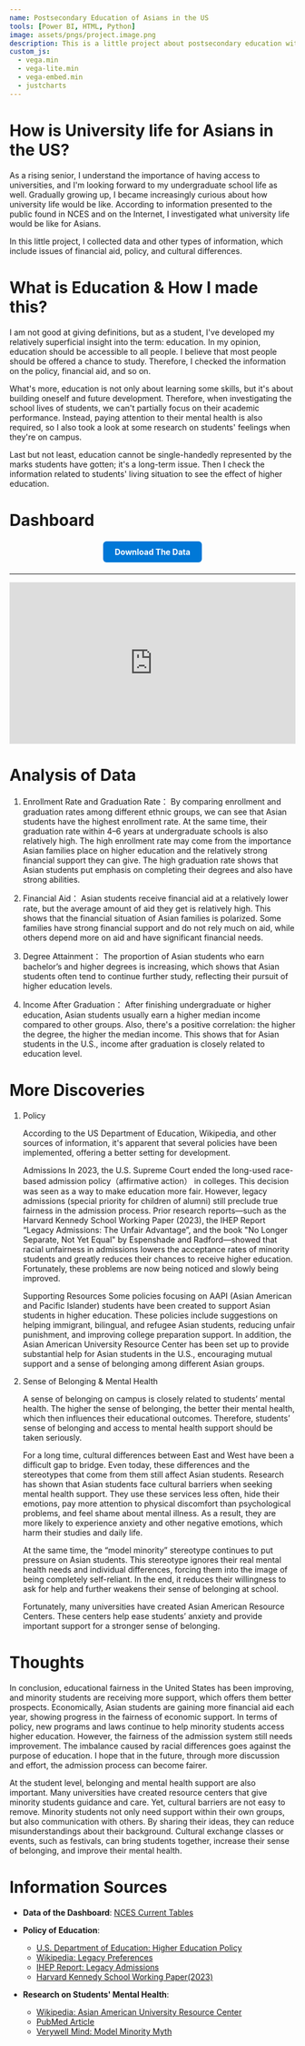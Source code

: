 ```yaml
---
name: Postsecondary Education of Asians in the US
tools: [Power BI, HTML, Python]
image: assets/pngs/project.image.png
description: This is a little project about postsecondary education with viz!
custom_js:
  - vega.min
  - vega-lite.min
  - vega-embed.min
  - justcharts
---
```


# How is University life for Asians in the US?

As a rising senior, I understand the importance of having access to universities, and I'm looking forward to my undergraduate school life as well. Gradually growing up, I became increasingly curious about how university life would be like.
According to information presented to the public found in NCES and on the Internet, I investigated what university life would be like for Asians. 

In this little project, I collected data and other types of information, which include issues of financial aid, policy, and cultural differences.

# What is Education & How I made this?

I am not good at giving definitions, but as a student, I've developed my relatively superficial insight into the term: education. In my opinion, education should be accessible to all people. I believe that most people should be offered a chance to study.
Therefore, I checked the information on the policy, financial aid, and so on.

What's more, education is not only about learning some skills, but it's about building oneself and future development. Therefore, when investigating the school lives of students, we can't partially focus on their academic performance. 
Instead, paying attention to their mental health is also required, so I also took a look at some research on students' feelings when they're on campus.

Last but not least, education cannot be single-handedly represented by the marks students have gotten; it's a long-term issue. Then I check the information related to students' living situation to see the effect of higher education. 

# Dashboard

<!-- 按钮部分 -->
<!-- 下载按钮部分 -->
<div style="text-align:center; margin:20px 0;">
  <a href="{{ site.baseurl }}/assets/phd_clean.xlsx" download
     style="display:inline-block; padding:10px 20px; background:#0078D7; color:#fff;
            text-decoration:none; border-radius:6px; font-weight:bold;">
     Download The Data
  </a>
</div>




---


<!-- Power BI 报表嵌入 -->
<div style="position:relative; margin:0 auto; max-width:1200px; padding-top:56.25%;">
  <iframe 
    title="phd form"
    src="https://app.powerbigov.us/view?r=eyJrIjoiZGRkZTc2YzAtZTE2ZS00MWIyLTk5YTctNzFiODc5Y2U0ZmU3IiwidCI6Ijg1NTI4ODdjLWNiYzMtNGVlNS05ZmQzLWVhMjE3ZTMwMjZmYyJ9"
    style="position:absolute; top:0; left:0; width:100%; height:100%; border:0;"
    allowfullscreen="true">
  </iframe>
</div>

# Analysis of Data
1. Enrollment Rate and Graduation Rate：
By comparing enrollment and graduation rates among different ethnic groups, we can see that Asian students have the highest enrollment rate. At the same time, their graduation rate within 4–6 years at undergraduate schools is also relatively high.
The high enrollment rate may come from the importance Asian families place on higher education and the relatively strong financial support they can give. The high graduation rate shows that Asian students put emphasis on completing their degrees and also have strong abilities.

2. Financial Aid：
Asian students receive financial aid at a relatively lower rate, but the average amount of aid they get is relatively high.
This shows that the financial situation of Asian families is polarized. Some families have strong financial support and do not rely much on aid, while others depend more on aid and have significant financial needs.

3. Degree Attainment：
The proportion of Asian students who earn bachelor’s and higher degrees is increasing, which shows that Asian students often tend to continue further study, reflecting their pursuit of higher education levels.

4. Income After Graduation：
After finishing undergraduate or higher education, Asian students usually earn a higher median income compared to other groups. Also, there's a positive correlation: the higher the degree, the higher the median income. This shows that for Asian students in the U.S., income after graduation is closely related to education level.

# More Discoveries
1. Policy
   
   According to the US Department of Education, Wikipedia, and other sources of information, it's apparent that several policies have been implemented, offering a better setting for development.
   
   Admissions
   In 2023, the U.S. Supreme Court ended the long-used race-based admission policy（affirmative action） in colleges. This decision was seen as a way to make education more fair. However, legacy admissions (special priority for children of alumni) still preclude true fairness in the admission process.
   Prior research reports—such as the Harvard Kennedy School Working Paper (2023), the IHEP Report “Legacy Admissions: The Unfair Advantage”, and the book "No Longer Separate, Not Yet Equal" by Espenshade and Radford—showed that racial unfairness in admissions lowers the acceptance rates of minority students and greatly reduces their chances to receive higher education. Fortunately, these problems are now being noticed and slowly being improved.

   Supporting Resources
   Some policies focusing on AAPI (Asian American and Pacific Islander) students have been created to support Asian students in higher education. These policies include suggestions on helping immigrant, bilingual, and refugee Asian students, reducing unfair punishment, and improving college preparation support. In addition, the Asian American University Resource Center has been set up to provide substantial help for Asian students in the U.S., encouraging mutual support and a sense of belonging among different Asian groups.

2. Sense of Belonging & Mental Health

   A sense of belonging on campus is closely related to students’ mental health. The higher the sense of belonging, the better their mental health, which then influences their educational outcomes. Therefore, students’ sense of belonging and access to mental health support should be taken seriously.

   For a long time, cultural differences between East and West have been a difficult gap to bridge. Even today, these differences and the stereotypes that come from them still affect Asian students.
   Research has shown that Asian students face cultural barriers when seeking mental health support. They use these services less often, hide their emotions, pay more attention to physical discomfort than psychological problems, and feel shame about mental illness. As a result, they are more likely to experience anxiety and other negative emotions, which harm their studies and daily life.

   At the same time, the “model minority” stereotype continues to put pressure on Asian students. This stereotype ignores their real mental health needs and individual differences, forcing them into the image of being completely self-reliant. In the end, it reduces their willingness to ask for help and further weakens their sense of belonging at school.

   Fortunately, many universities have created Asian American Resource Centers. These centers help ease students’ anxiety and provide important support for a stronger sense of belonging.

# Thoughts

In conclusion, educational fairness in the United States has been improving, and minority students are receiving more support, which offers them better prospects.
Economically, Asian students are gaining more financial aid each year, showing progress in the fairness of economic support.
In terms of policy, new programs and laws continue to help minority students access higher education. However, the fairness of the admission system still needs improvement. The imbalance caused by racial differences goes against the purpose of education. I hope that in the future, through more discussion and effort, the admission process can become fairer.

At the student level, belonging and mental health support are also important. Many universities have created resource centers that give minority students guidance and care. Yet, cultural barriers are not easy to remove. Minority students not only need support within their own groups, but also communication with others. By sharing their ideas, they can reduce misunderstandings about their background. Cultural exchange classes or events, such as festivals, can bring students together, increase their sense of belonging, and improve their mental health.




# Information Sources

- **Data of the Dashboard**: [NCES Current Tables](https://nces.ed.gov/programs/digest/current_tables.asp)

- **Policy of Education**:  
  - [U.S. Department of Education: Higher Education Policy](https://www.ed.gov/laws-and-policy/higher-education-laws-and-policy/higher-education-policy)  
  - [Wikipedia: Legacy Preferences](https://en.wikipedia.org/wiki/Legacy_preferences)  
  - [IHEP Report: Legacy Admissions](https://www.ihep.org/legacy-admissions-report)  
  - [Harvard Kennedy School Working Paper(2023)](https://dash.harvard.edu/handle/1/37371446)

- **Research on Students' Mental Health**:  
  - [Wikipedia: Asian American University Resource Center](https://en.wikipedia.org/wiki/Asian_American_university_resource_center)  
  - [PubMed Article](https://pubmed.ncbi.nlm.nih.gov/36853990/)  
  - [Verywell Mind: Model Minority Myth](https://www.verywellmind.com/what-is-the-model-minority-myth-6259907)

                    


